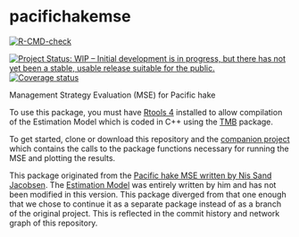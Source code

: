 # pacifichakemse

 <!-- badges: start -->
  [![R-CMD-check](https://github.com/pacific-hake/pacifichakemse/workflows/R-CMD-check/badge.svg)](https://github.com/pacific-hake/pacifichakemse/actions)
  <!-- badges: end -->
  
[![Project Status: WIP – Initial development is in progress, but there
has not yet been a stable, usable release suitable for the
public.](https://www.repostatus.org/badges/latest/wip.svg)](https://www.repostatus.org/#wip)
[![Coverage status](https://codecov.io/gh/pacific-hake/pacifichakemse/branch/master/graph/badge.svg)](https://codecov.io/github/pacific-hake/pacifichakemse?branch=master)

Management Strategy Evaluation (MSE) for Pacific hake

To use this package, you must have [Rtools 4](https://cran.r-project.org/bin/windows/Rtools/) installed to allow compilation of the Estimation Model which is coded in C++ using the [TMB](https://github.com/kaskr/adcomp) package.

To get started, clone or download this repository and the [companion project](https://github.com/pacific-hake/runhakemse) which contains the calls to the package functions necessary for running the MSE and plotting the results.

This package originated from the [Pacific hake MSE written by Nis Sand Jacobsen](https://github.com/nissandjac/PacifichakeMSE). The [Estimation Model](https://github.com/pacific-hake/pacifichakemse/blob/master/src/pacifichakemse.cpp) was entirely written by him and has not been modified in this version. This package diverged from that one enough that we chose to continue it as a separate package instead of as a branch of the original project. This is reflected in the commit history and network graph of this repository.